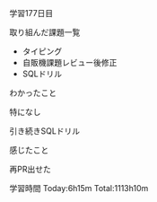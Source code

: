 学習177日目

取り組んだ課題一覧

- タイピング
- 自販機課題レビュー後修正
- SQLドリル

わかったこと

特になし

引き続きSQLドリル

感じたこと

再PR出せた

学習時間 Today:6h15m Total:1113h10m